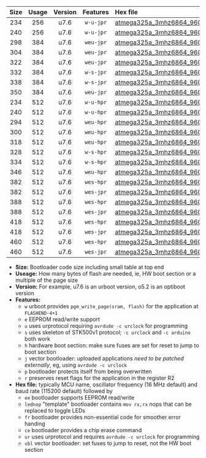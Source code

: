 |Size|Usage|Version|Features|Hex file|
|:-:|:-:|:-:|:-:|:--|
|234|256|u7.6|`w-u-jpr`|[atmega325a_3mhz6864_9600bps_ur_vbl.hex](https://raw.githubusercontent.com/stefanrueger/urboot/main/atmega325a_3mhz6864_9600bps_ur_vbl.hex)|
|240|256|u7.6|`w-u-jpr`|[atmega325a_3mhz6864_9600bps_lednop_ur_vbl.hex](https://raw.githubusercontent.com/stefanrueger/urboot/main/atmega325a_3mhz6864_9600bps_lednop_ur_vbl.hex)|
|298|384|u7.6|`weu-jpr`|[atmega325a_3mhz6864_9600bps_ee_ur_vbl.hex](https://raw.githubusercontent.com/stefanrueger/urboot/main/atmega325a_3mhz6864_9600bps_ee_ur_vbl.hex)|
|304|384|u7.6|`weu-jpr`|[atmega325a_3mhz6864_9600bps_ee_lednop_ur_vbl.hex](https://raw.githubusercontent.com/stefanrueger/urboot/main/atmega325a_3mhz6864_9600bps_ee_lednop_ur_vbl.hex)|
|322|384|u7.6|`weu-jpr`|[atmega325a_3mhz6864_9600bps_ee_lednop_fr_ur_vbl.hex](https://raw.githubusercontent.com/stefanrueger/urboot/main/atmega325a_3mhz6864_9600bps_ee_lednop_fr_ur_vbl.hex)|
|332|384|u7.6|`w-s-jpr`|[atmega325a_3mhz6864_9600bps_vbl.hex](https://raw.githubusercontent.com/stefanrueger/urboot/main/atmega325a_3mhz6864_9600bps_vbl.hex)|
|338|384|u7.6|`w-s-jpr`|[atmega325a_3mhz6864_9600bps_lednop_vbl.hex](https://raw.githubusercontent.com/stefanrueger/urboot/main/atmega325a_3mhz6864_9600bps_lednop_vbl.hex)|
|350|384|u7.6|`weu-jpr`|[atmega325a_3mhz6864_9600bps_ee_lednop_fr_ce_ur_vbl.hex](https://raw.githubusercontent.com/stefanrueger/urboot/main/atmega325a_3mhz6864_9600bps_ee_lednop_fr_ce_ur_vbl.hex)|
|234|512|u7.6|`w-u-hpr`|[atmega325a_3mhz6864_9600bps_ur.hex](https://raw.githubusercontent.com/stefanrueger/urboot/main/atmega325a_3mhz6864_9600bps_ur.hex)|
|240|512|u7.6|`w-u-hpr`|[atmega325a_3mhz6864_9600bps_lednop_ur.hex](https://raw.githubusercontent.com/stefanrueger/urboot/main/atmega325a_3mhz6864_9600bps_lednop_ur.hex)|
|294|512|u7.6|`weu-hpr`|[atmega325a_3mhz6864_9600bps_ee_ur.hex](https://raw.githubusercontent.com/stefanrueger/urboot/main/atmega325a_3mhz6864_9600bps_ee_ur.hex)|
|300|512|u7.6|`weu-hpr`|[atmega325a_3mhz6864_9600bps_ee_lednop_ur.hex](https://raw.githubusercontent.com/stefanrueger/urboot/main/atmega325a_3mhz6864_9600bps_ee_lednop_ur.hex)|
|318|512|u7.6|`weu-hpr`|[atmega325a_3mhz6864_9600bps_ee_lednop_fr_ur.hex](https://raw.githubusercontent.com/stefanrueger/urboot/main/atmega325a_3mhz6864_9600bps_ee_lednop_fr_ur.hex)|
|328|512|u7.6|`w-s-hpr`|[atmega325a_3mhz6864_9600bps.hex](https://raw.githubusercontent.com/stefanrueger/urboot/main/atmega325a_3mhz6864_9600bps.hex)|
|334|512|u7.6|`w-s-hpr`|[atmega325a_3mhz6864_9600bps_lednop.hex](https://raw.githubusercontent.com/stefanrueger/urboot/main/atmega325a_3mhz6864_9600bps_lednop.hex)|
|346|512|u7.6|`weu-hpr`|[atmega325a_3mhz6864_9600bps_ee_lednop_fr_ce_ur.hex](https://raw.githubusercontent.com/stefanrueger/urboot/main/atmega325a_3mhz6864_9600bps_ee_lednop_fr_ce_ur.hex)|
|382|512|u7.6|`wes-hpr`|[atmega325a_3mhz6864_9600bps_ee.hex](https://raw.githubusercontent.com/stefanrueger/urboot/main/atmega325a_3mhz6864_9600bps_ee.hex)|
|382|512|u7.6|`wes-jpr`|[atmega325a_3mhz6864_9600bps_ee_vbl.hex](https://raw.githubusercontent.com/stefanrueger/urboot/main/atmega325a_3mhz6864_9600bps_ee_vbl.hex)|
|388|512|u7.6|`wes-hpr`|[atmega325a_3mhz6864_9600bps_ee_lednop.hex](https://raw.githubusercontent.com/stefanrueger/urboot/main/atmega325a_3mhz6864_9600bps_ee_lednop.hex)|
|388|512|u7.6|`wes-jpr`|[atmega325a_3mhz6864_9600bps_ee_lednop_vbl.hex](https://raw.githubusercontent.com/stefanrueger/urboot/main/atmega325a_3mhz6864_9600bps_ee_lednop_vbl.hex)|
|418|512|u7.6|`wes-hpr`|[atmega325a_3mhz6864_9600bps_ee_lednop_fr.hex](https://raw.githubusercontent.com/stefanrueger/urboot/main/atmega325a_3mhz6864_9600bps_ee_lednop_fr.hex)|
|418|512|u7.6|`wes-jpr`|[atmega325a_3mhz6864_9600bps_ee_lednop_fr_vbl.hex](https://raw.githubusercontent.com/stefanrueger/urboot/main/atmega325a_3mhz6864_9600bps_ee_lednop_fr_vbl.hex)|
|460|512|u7.6|`wes-hpr`|[atmega325a_3mhz6864_9600bps_ee_lednop_fr_ce.hex](https://raw.githubusercontent.com/stefanrueger/urboot/main/atmega325a_3mhz6864_9600bps_ee_lednop_fr_ce.hex)|
|460|512|u7.6|`wes-jpr`|[atmega325a_3mhz6864_9600bps_ee_lednop_fr_ce_vbl.hex](https://raw.githubusercontent.com/stefanrueger/urboot/main/atmega325a_3mhz6864_9600bps_ee_lednop_fr_ce_vbl.hex)|

- **Size:** Bootloader code size including small table at top end
- **Useage:** How many bytes of flash are needed, ie, HW boot section or a multiple of the page size
- **Version:** For example, u7.6 is an urboot version, o5.2 is an optiboot version
- **Features:**
  + `w` urboot provides `pgm_write_page(sram, flash)` for the application at `FLASHEND-4+1`
  + `e` EEPROM read/write support
  + `u` uses urprotocol requiring `avrdude -c urclock` for programming
  + `s` uses skeleton of STK500v1 protocol; `-c urclock` and `-c arduino` both work
  + `h` hardware boot section: make sure fuses are set for reset to jump to boot section
  + `j` vector bootloader: uploaded applications *need to be patched externally*, eg, using `avrdude -c urclock`
  + `p` bootloader protects itself from being overwritten
  + `r` preserves reset flags for the application in the register R2
- **Hex file:** typically MCU name, oscillator frequency (16 MHz default) and baud rate (115200 default) followed by
  + `ee` bootloader supports EEPROM read/write
  + `lednop` "template" bootloader contains `mov rx,rx` nops that can be replaced to toggle LEDs
  + `fr` bootloader provides non-essential code for smoother error handing
  + `ce` bootloader provides a chip erase command
  + `ur` uses urprotocol and requires `avrdude -c urclock` for programming
  + `vbl` vector bootloader: set fuses to jump to reset, not the HW boot section
